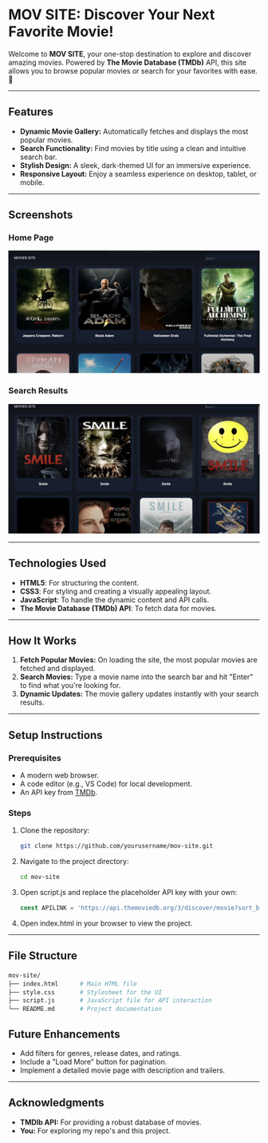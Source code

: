 # MOV SITE: Discover Your Next Favorite Movie!

Welcome to **MOV SITE**, your one-stop destination to explore and discover amazing movies. Powered by **The Movie Database (TMDb)** API, this site allows you to browse popular movies or search for your favorites with ease. 🌟

---

## Features

- **Dynamic Movie Gallery:** Automatically fetches and displays the most popular movies.
- **Search Functionality:** Find movies by title using a clean and intuitive search bar.
- **Stylish Design:** A sleek, dark-themed UI for an immersive experience.
- **Responsive Layout:** Enjoy a seamless experience on desktop, tablet, or mobile.

---

## Screenshots

### Home Page
![Home Page Preview](screenshot1.png)

### Search Results
![Search Results Preview](screenshot.png)

---

## Technologies Used

- **HTML5**: For structuring the content.
- **CSS3**: For styling and creating a visually appealing layout.
- **JavaScript**: To handle the dynamic content and API calls.
- **The Movie Database (TMDb) API**: To fetch data for movies.

---

## How It Works

1. **Fetch Popular Movies:** On loading the site, the most popular movies are fetched and displayed.
2. **Search Movies:** Type a movie name into the search bar and hit "Enter" to find what you're looking for.
3. **Dynamic Updates:** The movie gallery updates instantly with your search results.

---

## Setup Instructions

### Prerequisites
- A modern web browser.
- A code editor (e.g., VS Code) for local development.
- An API key from [TMDb](https://www.themoviedb.org/documentation/api).

### Steps
1. Clone the repository:
   ```bash
   git clone https://github.com/yourusername/mov-site.git
2. Navigate to the project directory:
   ```bash
   cd mov-site
3. Open script.js and replace the placeholder API key with your own:
   ```javascript
   const APILINK = 'https://api.themoviedb.org/3/discover/movie?sort_by=popularity.desc&api_key=YOUR_API_KEY&page=1';
4. Open index.html in your browser to view the project.

---

## File Structure
  ```graphql
  mov-site/
  ├── index.html      # Main HTML file
  ├── style.css       # Stylesheet for the UI
  ├── script.js       # JavaScript file for API interaction
  └── README.md       # Project documentation
```
## Future Enhancements
- Add filters for genres, release dates, and ratings.
- Include a "Load More" button for pagination.
- Implement a detailed movie page with description and trailers.

---

## Acknowledgments
- **TMDIb API:** For providing a robust database of movies.
- **You:** For exploring my repo's and this project.


